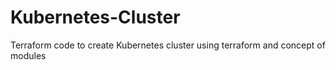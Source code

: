 # Kubernetes-Cluster
Terraform code to create Kubernetes cluster using terraform and concept of modules  
